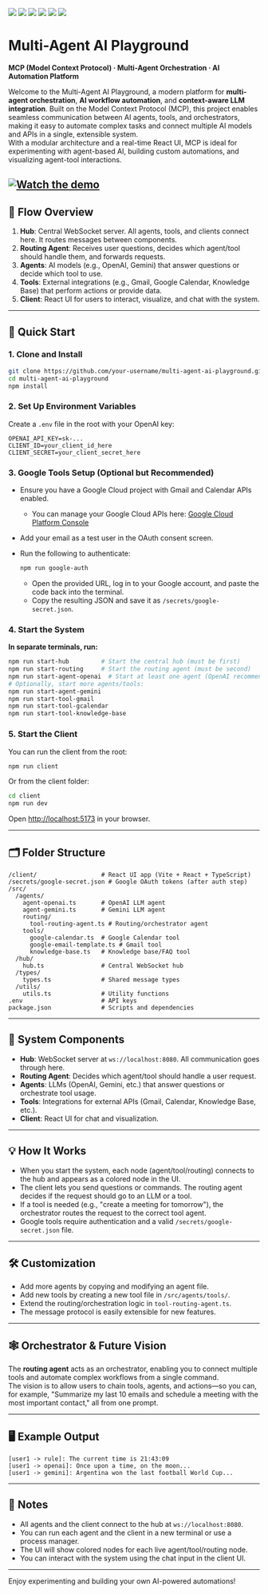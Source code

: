![](https://img.shields.io/badge/author-Radu%20Lepadatu-brightgreen)
![](https://img.shields.io/badge/language-TypeScript-blue)
![](https://img.shields.io/github/issues/Radulepy/mcp-ai-agents-template)
![](https://img.shields.io/github/forks/Radulepy/mcp-ai-agents-template)
![](https://img.shields.io/github/stars/Radulepy/mcp-ai-agents-template)
![](https://img.shields.io/github/license/Radulepy/mcp-ai-agents-template)

# Multi-Agent AI Playground

**MCP (Model Context Protocol) · Multi-Agent Orchestration · AI Automation Platform**

Welcome to the Multi-Agent AI Playground, a modern platform for **multi-agent orchestration**, **AI workflow automation**, and **context-aware LLM integration**. Built on the Model Context Protocol (MCP), this project enables seamless communication between AI agents, tools, and orchestrators, making it easy to automate complex tasks and connect multiple AI models and APIs in a single, extensible system.  
With a modular architecture and a real-time React UI, MCP is ideal for experimenting with agent-based AI, building custom automations, and visualizing agent-tool interactions.

[![Watch the demo](https://img.youtube.com/vi/WPVdnC2xRaU/hqdefault.jpg)](https://www.youtube.com/shorts/WPVdnC2xRaU)
---

## 🧭 Flow Overview

1. **Hub**: Central WebSocket server. All agents, tools, and clients connect here. It routes messages between components.
2. **Routing Agent**: Receives user questions, decides which agent/tool should handle them, and forwards requests.
3. **Agents**: AI models (e.g., OpenAI, Gemini) that answer questions or decide which tool to use.
4. **Tools**: External integrations (e.g., Gmail, Google Calendar, Knowledge Base) that perform actions or provide data.
5. **Client**: React UI for users to interact, visualize, and chat with the system.

---

## 🚀 Quick Start

### 1. **Clone and Install**

```bash
git clone https://github.com/your-username/multi-agent-ai-playground.git
cd multi-agent-ai-playground
npm install
```

### 2. **Set Up Environment Variables**

Create a `.env` file in the root with your OpenAI key:

```
OPENAI_API_KEY=sk-...
CLIENT_ID=your_client_id_here
CLIENT_SECRET=your_client_secret_here
```

### 3. **Google Tools Setup (Optional but Recommended)**

- Ensure you have a Google Cloud project with Gmail and Calendar APIs enabled.
  - You can manage your Google Cloud APIs here: [Google Cloud Platform Console](https://console.cloud.google.com/apis/dashboard)
- Add your email as a test user in the OAuth consent screen.
- Run the following to authenticate:

  ```bash
  npm run google-auth
  ```

  - Open the provided URL, log in to your Google account, and paste the code back into the terminal.
  - Copy the resulting JSON and save it as `/secrets/google-secret.json`.

### 4. **Start the System**

**In separate terminals, run:**

```bash
npm run start-hub         # Start the central hub (must be first)
npm run start-routing     # Start the routing agent (must be second)
npm run start-agent-openai  # Start at least one agent (OpenAI recommended)
# Optionally, start more agents/tools:
npm run start-agent-gemini
npm run start-tool-gmail
npm run start-tool-gcalendar
npm run start-tool-knowledge-base
```

### 5. **Start the Client**

You can run the client from the root:

```bash
npm run client
```

Or from the client folder:

```bash
cd client
npm run dev
```

Open [http://localhost:5173](http://localhost:5173) in your browser.

---

## 🗂️ Folder Structure

```
/client/                  # React UI app (Vite + React + TypeScript)
/secrets/google-secret.json # Google OAuth tokens (after auth step)
/src/
  /agents/
    agent-openai.ts       # OpenAI LLM agent
    agent-gemini.ts       # Gemini LLM agent
    routing/
      tool-routing-agent.ts # Routing/orchestrator agent
    tools/
      google-calendar.ts  # Google Calendar tool
      google-email-template.ts # Gmail tool
      knowledge-base.ts   # Knowledge base/FAQ tool
  /hub/
    hub.ts                # Central WebSocket hub
  /types/
    types.ts              # Shared message types
  /utils/
    utils.ts              # Utility functions
.env                      # API keys
package.json              # Scripts and dependencies
```

---

## 🧩 System Components

- **Hub**: WebSocket server at `ws://localhost:8080`. All communication goes through here.
- **Routing Agent**: Decides which agent/tool should handle a user request.
- **Agents**: LLMs (OpenAI, Gemini, etc.) that answer questions or orchestrate tool usage.
- **Tools**: Integrations for external APIs (Gmail, Calendar, Knowledge Base, etc.).
- **Client**: React UI for chat and visualization.

---

## 💡 How It Works

- When you start the system, each node (agent/tool/routing) connects to the hub and appears as a colored node in the UI.
- The client lets you send questions or commands. The routing agent decides if the request should go to an LLM or a tool.
- If a tool is needed (e.g., "create a meeting for tomorrow"), the orchestrator routes the request to the correct tool agent.
- Google tools require authentication and a valid `/secrets/google-secret.json` file.

---

## 🛠️ Customization

- Add more agents by copying and modifying an agent file.
- Add new tools by creating a new tool file in `/src/agents/tools/`.
- Extend the routing/orchestration logic in `tool-routing-agent.ts`.
- The message protocol is easily extensible for new features.

---

## 🕸️ Orchestrator & Future Vision

The **routing agent** acts as an orchestrator, enabling you to connect multiple tools and automate complex workflows from a single command.  
The vision is to allow users to chain tools, agents, and actions—so you can, for example, "Summarize my last 10 emails and schedule a meeting with the most important contact," all from one prompt.

---

## 🖥️ Example Output

```
[user1 -> rule]: The current time is 21:43:09
[user1 -> openai]: Once upon a time, on the moon...
[user1 -> gemini]: Argentina won the last football World Cup...
```

---

## 📝 Notes

- All agents and the client connect to the hub at `ws://localhost:8080`.
- You can run each agent and the client in a new terminal or use a process manager.
- The UI will show colored nodes for each live agent/tool/routing node.
- You can interact with the system using the chat input in the client UI.

---

Enjoy experimenting and building your own AI-powered automations!